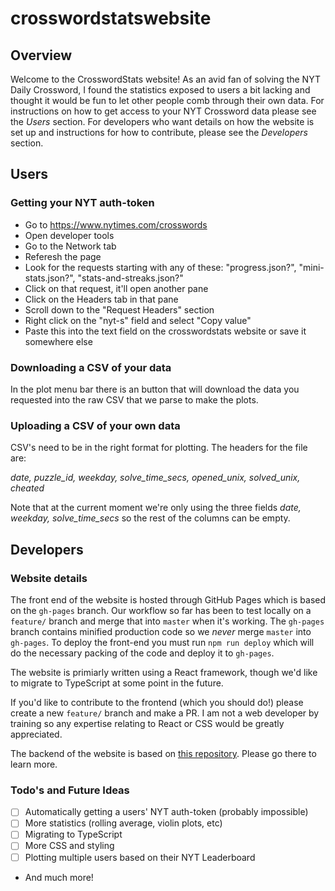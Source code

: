 # crosswordstatswebsite

## Overview
Welcome to the CrosswordStats website! As an avid fan of solving the NYT Daily Crossword, I found the statistics exposed to users a bit lacking and thought it would be fun to let other people comb through their own data. For instructions on how to get access to your NYT Crossword data please see the _Users_ section. For developers who want details on how the website is set up and instructions for how to contribute, please see the _Developers_ section.

## Users

### Getting your NYT auth-token

- Go to https://www.nytimes.com/crosswords
- Open developer tools
- Go to the Network tab
- Referesh the page
- Look for the requests starting with any of these: "progress.json?", "mini-stats.json?", "stats-and-streaks.json?"
- Click on that request, it'll open another pane
- Click on the Headers tab in that pane
- Scroll down to the "Request Headers" section
- Right click on the "nyt-s" field and select "Copy value"
- Paste this into the text field on the crosswordstats website or save it somewhere else

### Downloading a CSV of your data
In the plot menu bar there is an button that will download the data you requested into the raw CSV that we parse to make the plots. 

### Uploading a CSV of your own data
CSV's need to be in the right format for plotting. The headers for the file are:

_date, puzzle_id, weekday, solve_time_secs, opened_unix, solved_unix, cheated_

Note that at the current moment we're only using the three fields _date, weekday, solve_time_secs_ so the rest of the columns can be empty. 

## Developers
### Website details
The front end of the website is hosted through GitHub Pages which is based on the `gh-pages` branch. Our workflow so far has been to test locally on a `feature/` branch and merge that into `master` when it's working. The `gh-pages` branch contains minified production code so we *never* merge `master` into `gh-pages`. To deploy the front-end you must run `npm run deploy` which will do the necessary packing of the code and deploy it to `gh-pages`. 

The website is primiarly written using a React framework, though we'd like to migrate to TypeScript at some point in the future.

If you'd like to contribute to the frontend (which you should do!) please create a new `feature/` branch and make a PR. I am not a web developer by training so any expertise relating to React or CSS would be greatly appreciated. 

The backend of the website is based on [this repository](https://github.com/nicwineburger/crossword). Please go there to learn more. 

### Todo's and Future Ideas
- [ ] Automatically getting a users' NYT auth-token (probably impossible)
- [ ] More statistics (rolling average, violin plots, etc)
- [ ] Migrating to TypeScript
- [ ] More CSS and styling
- [ ] Plotting multiple users based on their NYT Leaderboard
- And much more!
